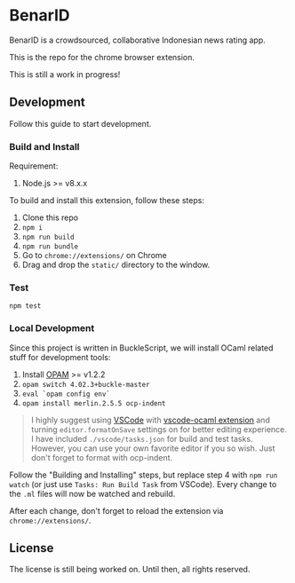 # BenarID

BenarID is a crowdsourced, collaborative Indonesian news rating app.

This is the repo for the chrome browser extension.

This is still a work in progress!

## Development

Follow this guide to start development.

### Build and Install

Requirement:

1. Node.js >= v8.x.x

To build and install this extension, follow these steps:

1. Clone this repo
2. `npm i`
3. `npm run build`
4. `npm run bundle`
5. Go to `chrome://extensions/` on Chrome
6. Drag and drop the `static/` directory to the window.

### Test

`npm test`

### Local Development

Since this project is written in BuckleScript, we will install OCaml related stuff for development tools:

1. Install [OPAM](https://opam.ocaml.org/) >= v1.2.2
2. `opam switch 4.02.3+buckle-master`
3. ``eval `opam config env` ``
4. `opam install merlin.2.5.5 ocp-indent`

> I highly suggest using [VSCode](https://code.visualstudio.com/) with [vscode-ocaml extension](https://marketplace.visualstudio.com/items?itemName=hackwaly.ocaml) and turning `editor.formatOnSave` settings on for better editing experience. I have included `./vscode/tasks.json` for build and test tasks. However, you can use your own favorite editor if you so wish. Just don't forget to format with ocp-indent.

Follow the "Building and Installing" steps, but replace step 4 with `npm run watch` (or just use `Tasks: Run Build Task` from VSCode). Every change to the `.ml` files will now be watched and rebuild.

After each change, don't forget to reload the extension via `chrome://extensions/`.

## License

The license is still being worked on. Until then, all rights reserved.
